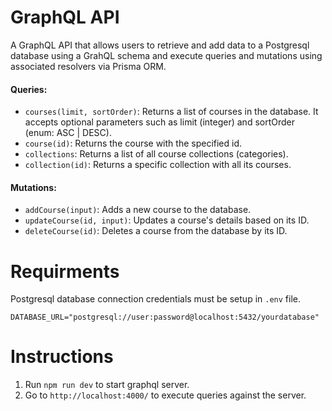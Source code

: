 # GraphQL API

A GraphQL API that allows users to retrieve and add data to a Postgresql database using a GrahQL schema and execute queries and mutations using associated resolvers via Prisma ORM.

#### Queries:
- `courses(limit, sortOrder)`: Returns a list of courses in the database. It accepts optional parameters such as limit (integer) and sortOrder (enum: ASC | DESC).
- `course(id)`: Returns the course with the specified id.
- `collections`: Returns a list of all course collections (categories).
- `collection(id)`: Returns a specific collection with all its courses.

#### Mutations:
- `addCourse(input)`: Adds a new course to the database.
- `updateCourse(id, input)`: Updates a course's details based on its ID.
- `deleteCourse(id)`: Deletes a course from the database by its ID.

# Requirments

Postgresql database connection credentials must be setup in `.env` file.

```
DATABASE_URL="postgresql://user:password@localhost:5432/yourdatabase"
```

# Instructions

1. Run `npm run dev` to start graphql server.
2. Go to `http://localhost:4000/` to execute queries against the server.
